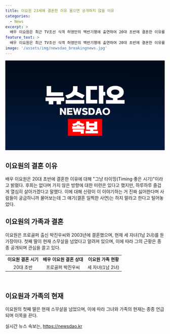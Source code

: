```yaml
---
title: 이요원 23세에 결혼한 이유 물으면 공개하지 않을 이유
categories:
  - News
excerpt: >
  배우 이요원은 최근 TV조선 식객 허영만의 백반기행에 출연하여 20대 초반에 결혼한 이유를 공개했다. 그녀는 그냥 타이밍이 좋았다며 후회는 없다고 밝혔고, 남편과의 결혼 사연을 언급하며 웃음 지었다. 이요원은 프로골퍼 출신 박진우씨와 2003년에 결혼하여 세 자녀를 두고 있으며, 그의 근황이 이목을 끌고 있다.
feature_text: >
  배우 이요원은 최근 TV조선 식객 허영만의 백반기행에 출연하여 20대 초반에 결혼한 이유를 공개했다. 그녀는 그냥 타이밍이 좋았다며 후회는 없다고 밝혔고, 남편과의 결혼 사연을 언급하며 웃음 지었다. 이요원은 프로골퍼 출신 박진우씨와 2003년에 결혼하여 세 자녀를 두고 있으며, 그의 근황이 이목을 끌고 있다.
image: '/assets/img/newsdao_breakingnews.jpg'
---
```


<p><img src="/assets/img/newsdao_breakingnews.jpg" alt="flaretime 속보" /></p>

<h2 data-ke-size="size26">이요원의 결혼 이유</h2>

<p data-ke-size="size16">배우 이요원은 20대 초반에 결혼한 이유에 대해 "그냥 타이밍(Timing·좋은 시기)"이라고 밝혔다. 후회는 없다며 가지 않은 방향에 대한 미련은 있다고 했지만, 하루하루 즐겁게 열심히 살아가겠다고 말했다. 이에 대해 신랑이 이 이야기하는 거 진짜 싫어한다며 사람들이 궁금하니까 물어보는데 그 얘기(결혼 일찍한 사연)는 하지 말라고 한다고 털어놓았다.</p>

<h2 data-ke-size="size26">이요원의 가족과 결혼</h2>

<p data-ke-size="size16">이요원은 프로골퍼 출신 박진우씨와 2003년에 결혼했으며, 현재 세 자녀(1남 2녀)를 둔 가장이다. 첫째 딸이 현재 스무살을 넘었다고 알려져 있으며, 이에 따라 그의 근황은 종종 공개되며 관심을 끌고 있다.</p>

<table style="width: 100%;" data-ke-size="size16">
    <tbody>
        <tr>
            <td style="text-align: center; height: 17px;"><b>이요원 결혼 시기</b></td>
            <td style="text-align: center; height: 17px;"><b>배우 이요원 결혼 상대</b></td>
            <td style="text-align: center; height: 17px;"><b>이요원 가족 현황</b></td>
        </tr>
        <tr>
            <td style="text-align: center; height: 17px;">20대 초반</td>
            <td style="text-align: center; height: 17px;">프로골퍼 박진우씨</td>
            <td style="text-align: center; height: 17px;">세 자녀(1남 2녀)</td>
        </tr>
    </tbody>
</table>

<p data-ke-size="size16">&nbsp;</p>

<h2 data-ke-size="size26">이요원과 가족의 현재</h2>

<p data-ke-size="size16">이요원의 첫째 딸은 현재 스무살을 넘었으며, 이에 따라 그녀와 가족의 현재는 종종 언급되며 이목을 끈다.</p>
실시간 뉴스 속보는, <a href="https://newsdao.kr" rel="dofollow">https://newsdao.kr</a>


